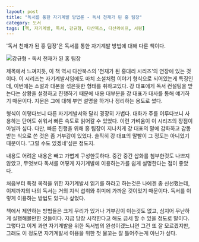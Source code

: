 ```yaml
---
layout: post
title: "독서를 통한 자기계발 방법론 - 독서 천재가 된 홍 팀장"
category: 도서
tags: [책, 자기계발, 독서, 강규형, 다산북스, 다산라이프, 서평]
---
```


'독서 천재가 된 홍 팀장'은 독서를 통한 자기계발 방법에 대해 다룬 책이다.

![강규형 - 독서 천재가 된 홍 팀장](https://lh3.googleusercontent.com/-ecRV0P1L5L0/WSV-g1jB9sI/AAAAAAAAUEw/8YkamWOP3dwConLeL3ty8wvCQZmuScdKACE0/s360/reading-genius-hong-team-leader-book.jpg "독서를 이용한 자기계발법을 담았다.")

제목에서 느껴지듯, 이 책 역시 다산북스의 '천재가 된 홍대리 시리즈'의 연장에 있는 것이다.
이 시리즈는 자기계발서임에도 마치 소설처럼 이야기 형식으로 되어있는게 특징인데,
이번에는 소설과 대본을 섞은듯한 형태를 취하고있다.
강 대표에게 독서 컨설팅을 받는다는 상황을 설정하고 진행하기 때문에
내용 대부분을 강 대표가 대사를 통해 얘기하기 때문이다.
지문은 그에 대해 부연 설명을 하거나 정리하는 용도로 썼다.

형식이 이렇다보니 다른 자기계발서와 달리 굉장히 가볍다.
대화가 주를 이루다보니 사용하는 단어도 쉬워서 빠른 속도로 읽어갈 수 있었다.
이런 가벼움이 이 시리즈의 장점이 아닐까 싶다.
다만, 빠른 진행을 위해 홍 팀장이 지나치게 강 대표의 말에 감화하고 감동받는 식으로 쓴 것은 좀 거부감이 있었다.
솔직히 강 대표의 말빨이 그 정도는 아니었기 때문이다.
'그럴 수도 있겠네'싶은 정도지.

내용도 어려운 내용은 빼고 가볍게 구성한듯하다.
중간 중간 삽화를 첨부한것도 나쁘지 않았고,
무엇보다 독서를 어떻게 자기계발에 이용하는가를 쉽게 설명한다는 점이 좋았다.

처음부터 특정 목적을 위한 자기계발서 읽기를 하라고 하는것은 나에겐 좀 신선했는데,
이제까지의 나의 독서는 거의 지식 섭취와 취미에 가까운 것이었기 때문이다.
독서를 이렇게 이용하는 방법도 있구나 싶었다.

책에서 제안하는 방법들은 크게 무리가 있거나 거부감이 이는것도 없고,
심지어 무난하게 실행해볼만한 것들이다.
지금 당장 시작한다고 해도 금세 할 수 있을 정도로 말이다.
그렇다고 이게 과연 자기계발을 위한 독서법의 완성이겠느냐면 그건 또 잘 모르겠지만,
그래도 이 정도면 자기계발서 이용을 위한 첫 물꼬는 잘 틀어주는게 아닌가 싶다.
